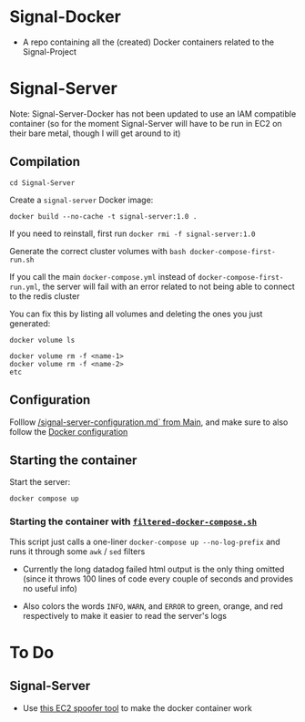 # Signal-Docker

- A repo containing all the (created) Docker containers related to the Signal-Project

# Signal-Server

Note: Signal-Server-Docker has not been updated to use an IAM compatible container (so for the moment Signal-Server will have to be run in EC2 on their bare metal, though I will get around to it)

## Compilation

`cd Signal-Server`

Create a `signal-server` Docker image:

```
docker build --no-cache -t signal-server:1.0 .
```

If you need to reinstall, first run `docker rmi -f signal-server:1.0`

Generate the correct cluster volumes with `bash docker-compose-first-run.sh`

If you call the main `docker-compose.yml` instead of `docker-compose-first-run.yml`, the server will fail with an error related to not being able to connect to the redis cluster

You can fix this by listing all volumes and deleting the ones you just generated:

```
docker volume ls

docker volume rm -f <name-1>
docker volume rm -f <name-2>
etc
```

## Configuration

Folllow [/signal-server-configuration.md` from Main](https://github.com/JJTofflemire/Signal-Server/blob/main/docs/signal-server-configuration.md), and make sure to also follow the [Docker configuration](https://github.com/JJTofflemire/Signal-Server/blob/main/docs/signal-server-configuration.md#dockerized-signal-server-documentation)

## Starting the container

Start the server:

```
docker compose up
```

### Starting the container with [`filtered-docker-compose.sh`](filtered-docker-compose.sh)

This script just calls a one-liner `docker-compose up --no-log-prefix` and runs it through some `awk` / `sed` filters

- Currently the long datadog failed html output is the only thing omitted (since it throws 100 lines of code every couple of seconds and provides no useful info)

- Also colors the words `INFO`, `WARN`, and `ERROR` to green, orange, and red respectively to make it easier to read the server's logs

# To Do

## Signal-Server

- Use [this EC2 spoofer tool](https://github.com/lyft/metadataproxy) to make the docker container work